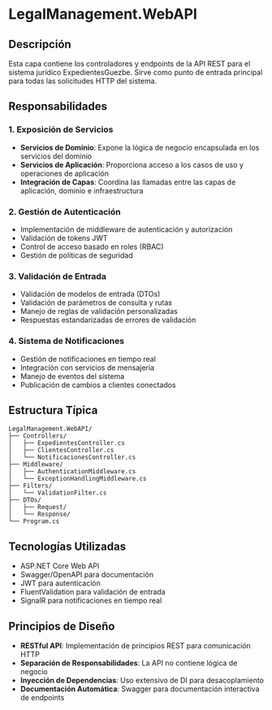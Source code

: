 # LegalManagement.WebAPI

## Descripción

Esta capa contiene los controladores y endpoints de la API REST para el sistema jurídico ExpedientesGuezbe. Sirve como punto de entrada principal para todas las solicitudes HTTP del sistema.

## Responsabilidades

### 1. Exposición de Servicios
- **Servicios de Dominio**: Expone la lógica de negocio encapsulada en los servicios del dominio
- **Servicios de Aplicación**: Proporciona acceso a los casos de uso y operaciones de aplicación
- **Integración de Capas**: Coordina las llamadas entre las capas de aplicación, dominio e infraestructura

### 2. Gestión de Autenticación
- Implementación de middleware de autenticación y autorización
- Validación de tokens JWT
- Control de acceso basado en roles (RBAC)
- Gestión de políticas de seguridad

### 3. Validación de Entrada
- Validación de modelos de entrada (DTOs)
- Validación de parámetros de consulta y rutas
- Manejo de reglas de validación personalizadas
- Respuestas estandarizadas de errores de validación

### 4. Sistema de Notificaciones
- Gestión de notificaciones en tiempo real
- Integración con servicios de mensajería
- Manejo de eventos del sistema
- Publicación de cambios a clientes conectados

## Estructura Típica

```
LegalManagement.WebAPI/
├── Controllers/
│   ├── ExpedientesController.cs
│   ├── ClientesController.cs
│   └── NotificacionesController.cs
├── Middleware/
│   ├── AuthenticationMiddleware.cs
│   └── ExceptionHandlingMiddleware.cs
├── Filters/
│   └── ValidationFilter.cs
├── DTOs/
│   ├── Request/
│   └── Response/
└── Program.cs
```

## Tecnologías Utilizadas

- ASP.NET Core Web API
- Swagger/OpenAPI para documentación
- JWT para autenticación
- FluentValidation para validación de entrada
- SignalR para notificaciones en tiempo real

## Principios de Diseño

- **RESTful API**: Implementación de principios REST para comunicación HTTP
- **Separación de Responsabilidades**: La API no contiene lógica de negocio
- **Inyección de Dependencias**: Uso extensivo de DI para desacoplamiento
- **Documentación Automática**: Swagger para documentación interactiva de endpoints

